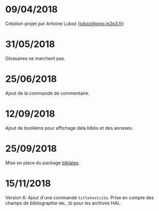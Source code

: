 # 09/04/2018
Création projet par Antoine Luboz (luboz@ipno.in2p3.fr)
# 31/05/2018
Glossaires ne marchent pas.
# 25/06/2018
Ajout de la commande de commentaire.
# 12/09/2018
Ajout de booléens pour affichage dela biblio et des annexes.
# 25/09/2018
Mise en place du package [biblatex](https://fr.sharelatex.com/learn/latex/Bibliography_management_in_LaTeX).
# 15/11/2018
Version 6: Ajout d'une commande `titletextcite`. Prise en compte des champs de bibliographie `HAL_ID` pour les archives HAL.
